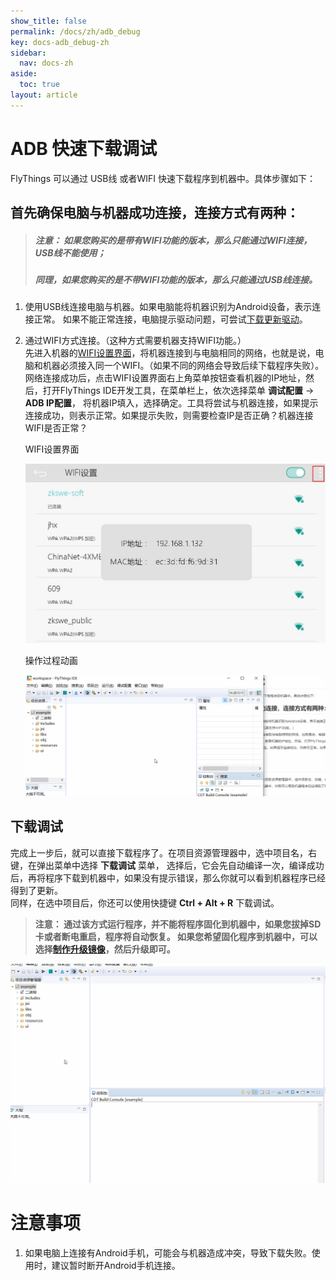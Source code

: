 ```yaml
---
show_title: false
permalink: /docs/zh/adb_debug
key: docs-adb_debug-zh
sidebar:
  nav: docs-zh
aside:
  toc: true
layout: article
---
```


# ADB 快速下载调试
FlyThings 可以通过 USB线 或者WIFI 快速下载程序到机器中。具体步骤如下：   
## 首先确保电脑与机器成功连接，连接方式有两种：
> ##### 注意： 如果您购买的是带有WIFI功能的版本，那么只能通过WIFI连接，USB线不能使用；
> ##### 同理，如果您购买的是不带WIFI功能的版本，那么只能通过USB线连接。

 1. 使用USB线连接电脑与机器。如果电脑能将机器识别为Android设备，表示连接正常。    如果不能正常连接，电脑提示驱动问题，可尝试[下载更新驱动](install_adb_driver)。
 2. 通过WIFI方式连接。（这种方式需要机器支持WIFI功能。）  
   先进入机器的[WIFI设置界面](wifi)，将机器连接到与电脑相同的网络，也就是说，电脑和机器必须接入同一个WIFI。（如果不同的网络会导致后续下载程序失败）。网络连接成功后，点击WIFI设置界面右上角菜单按钮查看机器的IP地址，然后，打开FlyThings IDE开发工具，在菜单栏上，依次选择菜单 **调试配置** -> **ADB IP配置**， 将机器IP填入，选择确定。工具将尝试与机器连接，如果提示连接成功，则表示正常。如果提示失败，则需要检查IP是否正确？机器连接WIFI是否正常？     
   
     WIFI设置界面  
   
    ![](assets/ide/wifi_ip.jpg)  
   
    操作过程动画  
  
    ![](assets/ide/config_ip.gif)  
 




## 下载调试  
完成上一步后，就可以直接下载程序了。在项目资源管理器中，选中项目名，右键，在弹出菜单中选择 **下载调试** 菜单， 选择后，它会先自动编译一次，编译成功后，再将程序下载到机器中，如果没有提示错误，那么你就可以看到机器程序已经得到了更新。  
同样，在选中项目后，你还可以使用快捷键 **Ctrl + Alt + R** 下载调试。
> **注意： 通过该方式运行程序，并不能将程序固化到机器中，如果您拔掉SD卡或者断电重启，程序将自动恢复。 如果您希望固化程序到机器中，可以选择[制作升级镜像](make_image)，然后升级即可。**


![](assets/ide/launch_adb.gif)



# 注意事项  
1. 如果电脑上连接有Android手机，可能会与机器造成冲突，导致下载失败。使用时，建议暂时断开Android手机连接。
